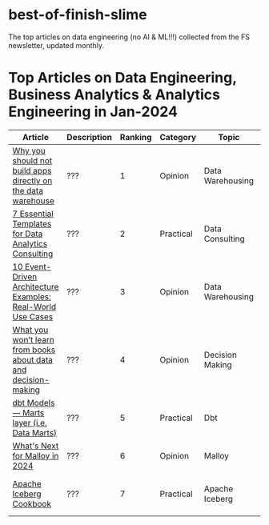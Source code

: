 # best-of-finish-slime
The top articles on data engineering (no AI &amp; ML!!!) collected from the FS newsletter, updated monthly.


# Top Articles on Data Engineering, Business Analytics & Analytics Engineering in Jan-2024

Article | Description | Ranking | Category | Topic | Company | Author 
--- | --- | --- | --- |--- |--- |--- 
[Why you should not build apps directly on the data warehouse](https://www.patch.tech/blog/why-you-should-not-build-directly-on-data-warehouse/) | ??? | 1 | Opinion | Data Warehousing | [Patch](https://www.patch.tech/)  | [Whelan Boyd](https://www.linkedin.com/in/whelan-boyd-411b1174/)
[7 Essential Templates for Data Analytics Consulting](https://medium.com/coriers/7-essential-templates-for-data-analytics-consulting-9a5c9ab3591d) | ??? | 2 | Practical | Data Consulting | [SDG]([https://www.patch.tech/](https://www.theseattledataguy.com/))  | [Ben Rogojan]([https://www.linkedin.com/in/whelan-boyd-411b1174/](https://www.linkedin.com/in/benjaminrogojan/))
[10 Event-Driven Architecture Examples: Real-World Use Cases](https://estuary.dev/event-driven-architecture-examples/) | ??? | 3 | Opinion | Data Warehousing | [Estuary](https://estuary.dev/)  | [Jeffrey Richman](https://www.linkedin.com/in/jeffreyrichman/)
[What you won’t learn from books about data and decision-making](https://kozyrkov.medium.com/what-you-wont-learn-from-books-about-data-and-decision-making-48956e12bc75) | ??? | 4 | Opinion | Decision Making | None | [Cassie Kozyrkov](https://www.linkedin.com/in/kozyrkov/)
[dbt Models — Marts layer (i.e. Data Marts)](https://medium.com/data-panda/dbt-models-marts-layer-i-e-data-marts-1220abda4471) | ??? | 5 | Practical | Dbt | None | [Jimmy Pang](https://www.linkedin.com/in/jimmy-pang-hk603/)
[What's Next for Malloy in 2024](https://docs.malloydata.dev/blog/2024-01-09-whats-next-in-2024/) | ??? | 6 | Opinion | Malloy | None | The Malloy Team
[Apache Iceberg Cookbook](https://tabular.io/apache-iceberg-cookbook/introduction-from-the-original-creators-of-iceberg/) | ??? | 7 | Practical | Apache Iceberg | [Tabular](https://tabular.io/) | By [Ryan Blue](https://www.linkedin.com/in/rdblue/), [Daniel Weeks](https://www.linkedin.com/in/daniel-weeks-a1946860/)

